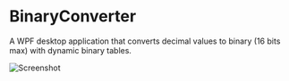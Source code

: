 # BinaryConverter
A WPF desktop application that converts decimal values to binary 
(16 bits max) with dynamic binary tables.

![Screenshot](https://i.imgur.com/5PBGK1y.png)